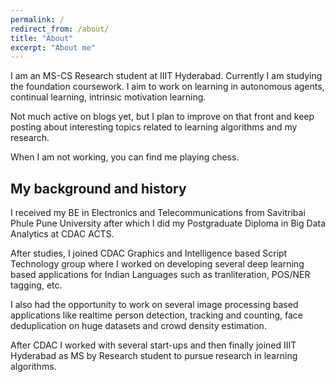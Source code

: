 ```yaml
---
permalink: /
redirect_from: /about/
title: "About"
excerpt: "About me"
---
```


I am an MS-CS Research student at IIIT Hyderabad. Currently I am studying the foundation coursework. I aim to work on learning in autonomous agents, continual learning, intrinsic motivation learning.

Not much active on blogs yet, but I plan to improve on that front and keep posting about interesting topics related to learning algorithms and my research.

When I am not working, you can find me playing chess.

My background and history
-------------------------

I received my BE in Electronics and Telecommunications from Savitribai Phule Pune University after which I did my Postgraduate Diploma in Big Data Analytics at CDAC ACTS.

After studies, I joined CDAC Graphics and Intelligence based Script Technology group where I worked on developing several deep learning based applications for Indian Languages such as tranliteration, POS/NER tagging, etc.

I also had the opportunity to work on several image processing based applications like realtime person detection, tracking and counting, face deduplication on huge datasets and crowd density estimation.

After CDAC I worked with several start-ups and then finally joined IIIT Hyderabad as MS by Research student to pursue research in learning algorithms.


